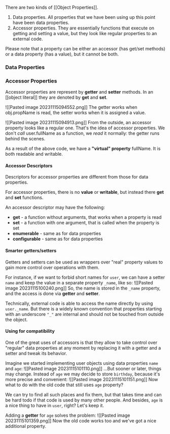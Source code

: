 There are two kinds of [[Object Properties]].
1. Data properties. All properties that we have been using up this point have been data properties.
2. Accessor properties. They are essentially functions that execute on getting and setting a value, but they look like regular properties to an external code.

Please note that a property can be either an accessor (has get/set methods) or a data property (has a value), but it cannot be both.
### Data Properties

### Accessor Properties
Accessor properties are represent by **getter** and **setter** methods. In an [[object literal]] they are denoted by **get** and **set**.

![[Pasted image 20231115094552.png]]
The getter works when obj.propName is read, the setter works when it is assigned a value.

![[Pasted image 20231115094913.png]]
From the outside, an accessor property looks like a regular one. That's the idea of accessor properties. We don't *call* user.fullName as a function, we *read* it normally: the getter runs behind the scenes.

As a result of the above code, we have a **"virtual" property** fullName. It is both readable and writable.

#### Accessor Descriptors
Descriptors for accessor properties are different from those for data properties.

For accessor properties, there is no **value** or **writable**, but instead there **get** and **set** functions.

An accessor descriptor may have the following: 
- **get** - a function without arguments, that works when a property is read
- **set** - a function with one argument, that is called when the property is set
- **enumerable** - same as for data properties
- **configurable** - same as for data properties

#### Smarter getters/setters
Getters and setters can be used as wrappers over "real" property values to gain more control over operations with them.

For instance, if we want to forbid short names for `user`, we can have a setter `name` and keep the value in a separate property `_name`, like so:
![[Pasted image 20231115100240.png]]
So, the name is stored in the `_name` property, and the access is done via **getter** and **setter**.

Technically, external code is able to access the name directly by using `user._name`. But there is a widely known convention that properties starting with an underscore `"_"` are internal and should not be touched from outside the object.

#### Using for compatibility
One of the great uses of accessors is that they allow to take control over "regular" data properties at any moment by replacing it with a getter and a setter and tweak its behavior.

Imagine we started implementing user objects using data properties `name` and `age`:
![[Pasted image 20231115101110.png]]
...But sooner or later, things may change. Instead of `age` we may decide to store `birthday`, because it's more precise and convenient:
![[Pasted image 20231115101151.png]]
Now what to do with the old code that still uses `age` property?

We can try to find all such places and fix them, but that takes time and can be hard todo if that code is used by many other people. And besides, `age` is a nice thing to have in `user`, right? Let's keep it.

Adding a **getter** for `age` solves the problem:
![[Pasted image 20231115101359.png]]
Now the old code works too and we've got a nice additional property.
